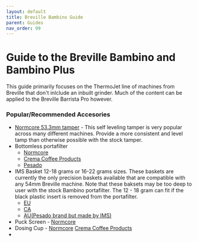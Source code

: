 ```yaml
---
layout: default
title: Breville Bambino Guide
parent: Guides
nav_order: 99
---
```


# Guide to the Breville Bambino and Bambino Plus

This guide primarily focuses on the ThermoJet line of machines from Breville that don't inlclude an inbuilt grinder. Much of the content can be applied to the Breville Barrista Pro however.

### Popular/Recommended Accesories

- [Normcore 53.3mm tamper](https://www.normcorewares.com/collections/coffee-tamper/products/normcore-spring-loaded-tamper-upgrate-v4?variant=40267140104388) - This self leveling tamper is very popular across many different machines. Provide a more consistent and level tamp than otherwise possible with the stock tamper.
- Bottomless portafilter
  - [Normcore](https://www.normcorewares.com/collections/bottomless-portafilter/products/normcore-54mm-bottomless-portafilter-fits-breville-sage)
  - [Crema Coffee Products](https://cremacoffeeproducts.com/collections/portafilters/products/54mm-bottomless-portafilter?variant=32302615363719)
  - [Pesado](https://pesado.com.au/collections/naked/products/naked-portafilter-full-pom?variant=41480000405675)
- IMS Basket 12-18 grams or 16-22 grams sizes. These baskets are currently the only precision baskets available that are compatible with any 54mm Breville machine. Note that these baksets may be too deep to user with the stock Bambino portafilter. The 12 - 18 gram can fit if the black plastic insert is removed from the portafilter.
  - [EU](https://www.bluestarcoffee.eu/ims-competition-breville-sage-filter-basket-15089-p.asp) 
  - [CA](https://coffeeaddicts.ca/products/ims-precision-double-basket-for-breville-54mm-group-14gr) 
  - [AU(Pesado brand but made by IMS)](https://pesado.com.au/products/pesado-filter-basket-24-5-18g?variant=40122780418219)
- Puck Screen - [Normcore](https://www.normcorewares.com/collections/bottomless-portafilter/products/normcore-lower-shower-screen-puck-screen-contact-screen-stainless-steel?variant=40382234362052)
- Dosing Cup - [Normcore](https://www.normcorewares.com/collections/bottomless-portafilter/products/53-3mm-portafilter-dosing-cup-fit-breville-sage-matte-black-non-stick-coating) [Crema Coffee Products](https://cremacoffeeproducts.com/collections/tools-for-breville/products/54mm-dosing-cup)
- 
